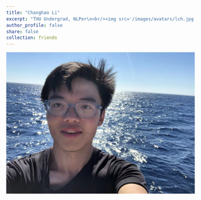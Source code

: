 ```yaml
---
title: "Changhao Li"
excerpt: "THU Undergrad, NLPer\n<br/><img src='/images/avatars/lch.jpg' style='height: 24%; width: 18%; object-fit: contain' alt='Avatar' class='avatar'/>"
author_profile: false
share: false
collection: friends
---
```


<img src="/images/avatars/lch.jpg" alt="Avatar" class="avatar"/>